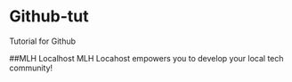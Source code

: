 # Github-tut
Tutorial for Github

##MLH Localhost
MLH Locahost empowers you to develop your local tech community!